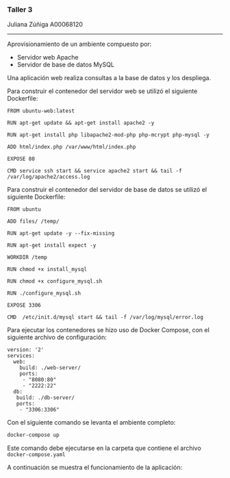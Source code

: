 ### Taller 3
Juliana Zúñiga
A00068120
___

Aprovisionamiento de un ambiente compuesto por:
- Servidor web Apache
- Servidor de base de datos MySQL

Una aplicación web realiza consultas a la base de datos y los despliega.

Para construir el contenedor del servidor web se utilizó el siguiente Dockerfile:

```
FROM ubuntu-web:latest

RUN apt-get update && apt-get install apache2 -y

RUN apt-get install php libapache2-mod-php php-mcrypt php-mysql -y

ADD html/index.php /var/www/html/index.php

EXPOSE 80

CMD service ssh start && service apache2 start && tail -f /var/log/apache2/access.log
```

Para construir el contenedor del servidor de base de datos se utilizó el siguiente Dockerfile:

```
FROM ubuntu

ADD files/ /temp/

RUN apt-get update -y --fix-missing

RUN apt-get install expect -y

WORKDIR /temp

RUN chmod +x install_mysql

RUN chmod +x configure_mysql.sh

RUN ./configure_mysql.sh

EXPOSE 3306

CMD  /etc/init.d/mysql start && tail -f /var/log/mysql/error.log
```

Para ejecutar los contenedores se hizo uso de Docker Compose, con el siguiente archivo de configuración:

```
version: '2'
services:
  web:
    build: ./web-server/
    ports:
     - "8080:80"
     - "2222:22"
  db:
   build: ./db-server/
   ports:
    - "3306:3306"
```

Con el siguiente comando se levanta el ambiente completo:

```bash
docker-compose up
```
Este comando debe ejecutarse en la carpeta que contiene el archivo `docker-compose.yaml`

A continuación se muestra el funcionamiento de la aplicación:
